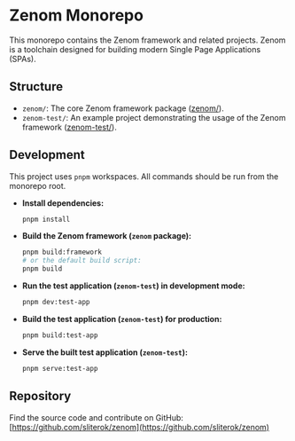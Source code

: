 # Zenom Monorepo

This monorepo contains the Zenom framework and related projects. Zenom is a toolchain designed for building modern Single Page Applications (SPAs).

## Structure

- `zenom/`: The core Zenom framework package ([zenom/](https://github.com/sliterok/zenom/tree/main/zenom)).
- `zenom-test/`: An example project demonstrating the usage of the Zenom framework ([zenom-test/](https://github.com/sliterok/zenom/tree/main/zenom-test)).

## Development

This project uses `pnpm` workspaces. All commands should be run from the monorepo root.

- **Install dependencies:**
  ```bash
  pnpm install
  ```
- **Build the Zenom framework (`zenom` package):**
  ```bash
  pnpm build:framework
  # or the default build script:
  pnpm build
  ```
- **Run the test application (`zenom-test`) in development mode:**
  ```bash
  pnpm dev:test-app
  ```
- **Build the test application (`zenom-test`) for production:**
  ```bash
  pnpm build:test-app
  ```
- **Serve the built test application (`zenom-test`):**
  ```bash
  pnpm serve:test-app
  ```

## Repository

Find the source code and contribute on GitHub: [https://github.com/sliterok/zenom](https://github.com/sliterok/zenom)
